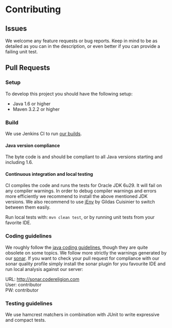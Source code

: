 # Contributing

## Issues
We welcome any feature requests or bug reports. Keep in mind to be as detailed as you can in the description, or even better if you can provide a failing unit test.

## Pull Requests

### Setup
To develop this project you should have the following setup:
* Java 1.6 or higher
* Maven 3.2.2 or higher

### Build
We use Jenkins CI to run [our builds](http://jenkins.codereligion.com/view/bugsnag-logback/job/bugsnag-logback-master-build-flow/).

#### Java version compliance
The byte code is and should be compliant to all Java versions starting and including 1.6.

#### Continuous integration and local testing
CI compiles the code and runs the tests for Oracle JDK 6u29. It will fail on any compiler warnings. In order to debug compiler warnings and errors more efficiently we recommend to install
the above mentioned JDK versions. We also recommend to use [jEnv](http://www.jenv.be/) by Gildas Cuisinier to switch between them easily.

Run local tests with: ```mvn clean test```, or by running unit tests from your favorite IDE.

### Coding guidelines
We roughly follow the [java coding guidelines](http://www.oracle.com/technetwork/java/codeconv-138413.html), though they are quite obsolete on some topics. We follow more strictly the warnings generated by our [sonar](http://sonar.codereligion.com). If you want to check your pull request for compliance with our sonar quality profile simply install the sonar plugin for you favourite IDE and run local analysis against our server:

URL: http://sonar.codereligion.com <br>
User: contributor <br>
PW: contributor 

### Testing guidelines
We use hamcrest matchers in combination with JUnit to write expressive and compact tests.